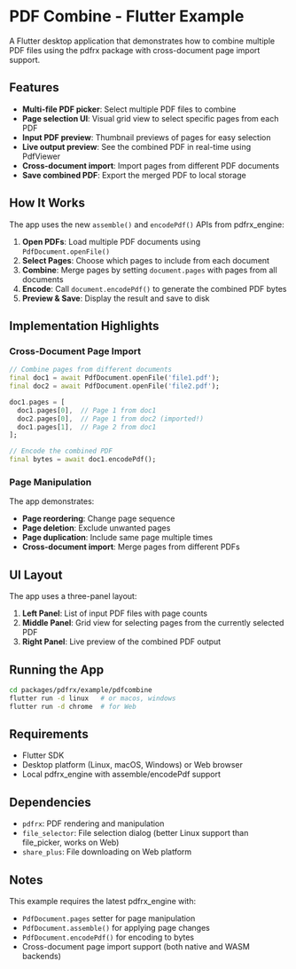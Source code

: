 # PDF Combine - Flutter Example

A Flutter desktop application that demonstrates how to combine multiple PDF files using the pdfrx package with cross-document page import support.

## Features

- **Multi-file PDF picker**: Select multiple PDF files to combine
- **Page selection UI**: Visual grid view to select specific pages from each PDF
- **Input PDF preview**: Thumbnail previews of pages for easy selection
- **Live output preview**: See the combined PDF in real-time using PdfViewer
- **Cross-document import**: Import pages from different PDF documents
- **Save combined PDF**: Export the merged PDF to local storage

## How It Works

The app uses the new `assemble()` and `encodePdf()` APIs from pdfrx_engine:

1. **Open PDFs**: Load multiple PDF documents using `PdfDocument.openFile()`
2. **Select Pages**: Choose which pages to include from each document
3. **Combine**: Merge pages by setting `document.pages` with pages from all documents
4. **Encode**: Call `document.encodePdf()` to generate the combined PDF bytes
5. **Preview & Save**: Display the result and save to disk

## Implementation Highlights

### Cross-Document Page Import

```dart
// Combine pages from different documents
final doc1 = await PdfDocument.openFile('file1.pdf');
final doc2 = await PdfDocument.openFile('file2.pdf');

doc1.pages = [
  doc1.pages[0],  // Page 1 from doc1
  doc2.pages[0],  // Page 1 from doc2 (imported!)
  doc1.pages[1],  // Page 2 from doc1
];

// Encode the combined PDF
final bytes = await doc1.encodePdf();
```

### Page Manipulation

The app demonstrates:
- **Page reordering**: Change page sequence
- **Page deletion**: Exclude unwanted pages
- **Page duplication**: Include same page multiple times
- **Cross-document import**: Merge pages from different PDFs

## UI Layout

The app uses a three-panel layout:

1. **Left Panel**: List of input PDF files with page counts
2. **Middle Panel**: Grid view for selecting pages from the currently selected PDF
3. **Right Panel**: Live preview of the combined PDF output

## Running the App

```bash
cd packages/pdfrx/example/pdfcombine
flutter run -d linux   # or macos, windows
flutter run -d chrome  # for Web
```

## Requirements

- Flutter SDK
- Desktop platform (Linux, macOS, Windows) or Web browser
- Local pdfrx_engine with assemble/encodePdf support

## Dependencies

- `pdfrx`: PDF rendering and manipulation
- `file_selector`: File selection dialog (better Linux support than file_picker, works on Web)
- `share_plus`: File downloading on Web platform

## Notes

This example requires the latest pdfrx_engine with:
- `PdfDocument.pages` setter for page manipulation
- `PdfDocument.assemble()` for applying page changes
- `PdfDocument.encodePdf()` for encoding to bytes
- Cross-document page import support (both native and WASM backends)
